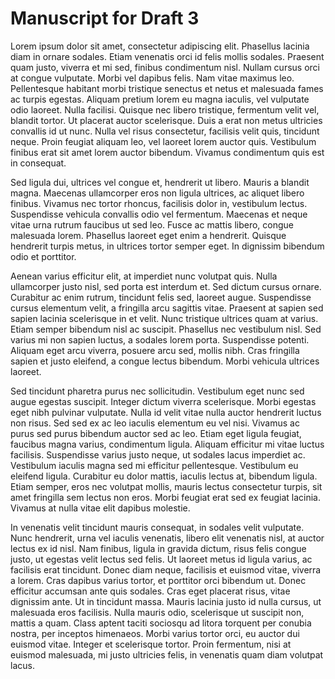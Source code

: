 # Manuscript for Draft 3

Lorem ipsum dolor sit amet, consectetur adipiscing elit. Phasellus lacinia diam in ornare sodales. Etiam venenatis orci id felis mollis sodales. Praesent quam justo, viverra et mi sed, finibus condimentum nisl. Nullam cursus orci at congue vulputate. Morbi vel dapibus felis. Nam vitae maximus leo. Pellentesque habitant morbi tristique senectus et netus et malesuada fames ac turpis egestas. Aliquam pretium lorem eu magna iaculis, vel vulputate odio laoreet. Nulla facilisi. Quisque nec libero tristique, fermentum velit vel, blandit tortor. Ut placerat auctor scelerisque. Duis a erat non metus ultricies convallis id ut nunc. Nulla vel risus consectetur, facilisis velit quis, tincidunt neque. Proin feugiat aliquam leo, vel laoreet lorem auctor quis. Vestibulum finibus erat sit amet lorem auctor bibendum. Vivamus condimentum quis est in consequat.

Sed ligula dui, ultrices vel congue et, hendrerit ut libero. Mauris a blandit magna. Maecenas ullamcorper eros non ligula ultrices, ac aliquet libero finibus. Vivamus nec tortor rhoncus, facilisis dolor in, vestibulum lectus. Suspendisse vehicula convallis odio vel fermentum. Maecenas et neque vitae urna rutrum faucibus ut sed leo. Fusce ac mattis libero, congue malesuada lorem. Phasellus laoreet eget enim a hendrerit. Quisque hendrerit turpis metus, in ultrices tortor semper eget. In dignissim bibendum odio et porttitor.

Aenean varius efficitur elit, at imperdiet nunc volutpat quis. Nulla ullamcorper justo nisl, sed porta est interdum et. Sed dictum cursus ornare. Curabitur ac enim rutrum, tincidunt felis sed, laoreet augue. Suspendisse cursus elementum velit, a fringilla arcu sagittis vitae. Praesent at sapien sed sapien lacinia scelerisque in et velit. Nunc tristique ultrices quam at varius. Etiam semper bibendum nisl ac suscipit. Phasellus nec vestibulum nisl. Sed varius mi non sapien luctus, a sodales lorem porta. Suspendisse potenti. Aliquam eget arcu viverra, posuere arcu sed, mollis nibh. Cras fringilla sapien et justo eleifend, a congue lectus bibendum. Morbi vehicula ultrices laoreet.

Sed tincidunt pharetra purus nec sollicitudin. Vestibulum eget nunc sed augue egestas suscipit. Integer dictum viverra scelerisque. Morbi egestas eget nibh pulvinar vulputate. Nulla id velit vitae nulla auctor hendrerit luctus non risus. Sed sed ex ac leo iaculis elementum eu vel nisi. Vivamus ac purus sed purus bibendum auctor sed ac leo. Etiam eget ligula feugiat, faucibus magna varius, condimentum ligula. Aliquam efficitur mi vitae luctus facilisis. Suspendisse varius justo neque, ut sodales lacus imperdiet ac. Vestibulum iaculis magna sed mi efficitur pellentesque. Vestibulum eu eleifend ligula. Curabitur eu dolor mattis, iaculis lectus at, bibendum ligula. Etiam semper, eros nec volutpat mollis, mauris lectus consectetur turpis, sit amet fringilla sem lectus non eros. Morbi feugiat erat sed ex feugiat lacinia. Vivamus at nulla vitae elit dapibus molestie.

In venenatis velit tincidunt mauris consequat, in sodales velit vulputate. Nunc hendrerit, urna vel iaculis venenatis, libero elit venenatis nisl, at auctor lectus ex id nisl. Nam finibus, ligula in gravida dictum, risus felis congue justo, ut egestas velit lectus sed felis. Ut laoreet metus id ligula varius, ac facilisis erat tincidunt. Donec diam neque, facilisis et euismod vitae, viverra a lorem. Cras dapibus varius tortor, et porttitor orci bibendum ut. Donec efficitur accumsan ante quis sodales. Cras eget placerat risus, vitae dignissim ante. Ut in tincidunt massa. Mauris lacinia justo id nulla cursus, ut malesuada eros facilisis. Nulla mauris odio, scelerisque ut suscipit non, mattis a quam. Class aptent taciti sociosqu ad litora torquent per conubia nostra, per inceptos himenaeos. Morbi varius tortor orci, eu auctor dui euismod vitae. Integer et scelerisque tortor. Proin fermentum, nisi at euismod malesuada, mi justo ultricies felis, in venenatis quam diam volutpat lacus.
